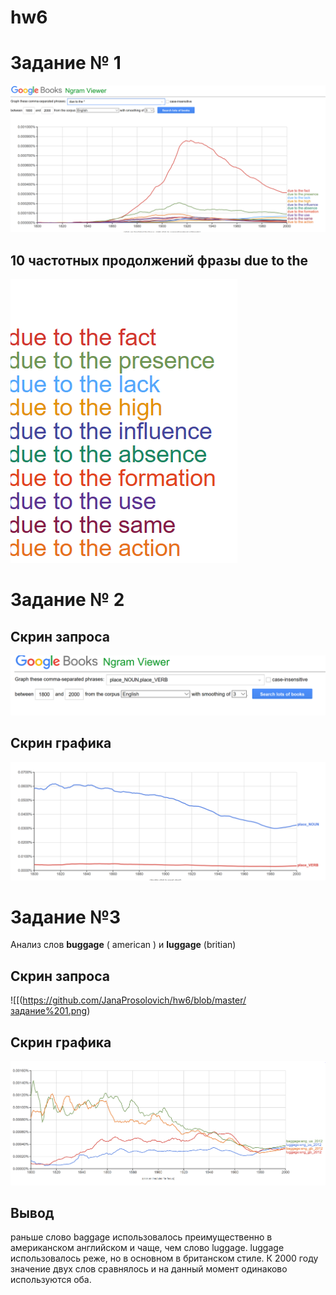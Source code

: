 # hw6

# **Задание № 1**
![скрин графика](https://github.com/JanaProsolovich/hw6/blob/master/1%20задание.png)

## 10 частотных продолжений фразы **due to the** 

![](https://github.com/JanaProsolovich/hw6/blob/master/1%20задание%202.png)

# **Задание № 2**

## Скрин запроса 

![](https://github.com/JanaProsolovich/hw6/blob/master/2%20задание%201.png)

## Скрин графика

![](https://github.com/JanaProsolovich/hw6/blob/master/2%20задание%202.png)

# **Задание №3**

Анализ слов **buggage** ( american ) и **luggage** (britian) 

## Скрин запроса 

![[(https://github.com/JanaProsolovich/hw6/blob/master/задание%201.png)

## Скрин графика 

![](https://github.com/JanaProsolovich/hw6/blob/master/3%20задание%202.png)

## Вывод
раньше слово baggage использовалось преимущественно в американском английском и чаще, чем слово luggage. luggage использовалось реже, но в основном в британском стиле. К 2000 году значение двух слов сравнялось и на данный момент одинаково используются оба. 





